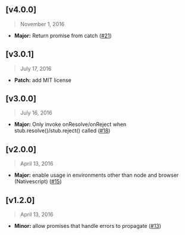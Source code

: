 ## [v4.0.0]
> November 1, 2016

- **Major:** Return promise from catch ([#21](https://github.com/substantial/sinon-stub-promise/pull/21))

## [v3.0.1]
> July 17, 2016

- **Patch:** add MIT license

## [v3.0.0]
> July 16, 2016

- **Major:** Only invoke onResolve/onReject when stub.resolve()/stub.reject()
called ([#18](https://github.com/substantial/sinon-stub-promise/pull/18))

## [v2.0.0]
> April 13, 2016

- **Major:** enable usage in environments other than node and browser (Nativescript) ([#15](https://github.com/substantial/sinon-stub-promise/pull/15))

## [v1.2.0]
> April 13, 2016

- **Minor:** allow promises that handle errors to propagate ([#13](https://github.com/substantial/sinon-stub-promise/pull/13))
